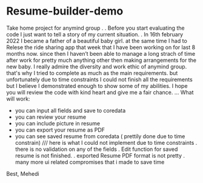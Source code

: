 # Resume-builder-demo
Take home project for anymind group
.
.
Before you start evaluating the code I just want to tell a story of my current situation. 
.
In 16th february 2022 I became a father of a beautiful baby girl. 
at the same time I had to Relese the ride sharing app that week that I have been working on for last 8 months now. 
since then I haven’t been able to manage a long strach of time after work for pretty much anything other then making arrangements for the new baby. 
I really admire the diversity and work ethic of anymind group. 
that's why I tried to complete as much as the main requirements. 
but unfortunately due to time constraints I could not finish all the requirements but I believe I demonstrated enough to show some of my abilities. 
I hope you will review the code with kind heart and give me a fair chance. 
...
What will work: 
* you can input all fields and save to coredata 
* you can review your resume 
* you can include picture in resume 
* you can export your resume as PDF 
* you can see saved resume from coredata ( prettily done due to time constrain) 
///
here is what I could not implement due to time constraints 
. there is no validation on any of the fields 
. Edit function for saved resume is not finished.
. exported Resume PDF format is not pretty 
. many more ui related compromises that i made to save time 

Best, 
Mehedi
 
